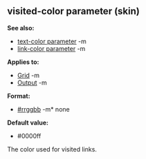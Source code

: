 ## visited-color parameter (skin)
**See also:**
*   [text-color parameter](/ref/%7Bskin%7D/param/text-color.md) -m
*   [link-color parameter](/ref/%7Bskin%7D/param/link-color.md) -m
<!-- -->
**Applies to:**
*   [Grid](/ref/%7Bskin%7D/control/grid.md) -m
*   [Output](/ref/%7Bskin%7D/control/output.md) -m
<!-- -->
**Format:**
*   [#rrggbb](/ref/%7B%7Bappendix%7D%7D/html-colors.md) -m*   none
<!-- -->
**Default value:**
*   #0000ff


The color used for visited links.